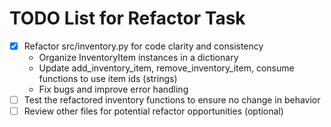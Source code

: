 # TODO List for Refactor Task

- [x] Refactor src/inventory.py for code clarity and consistency
  - Organize InventoryItem instances in a dictionary
  - Update add_inventory_item, remove_inventory_item, consume functions to use item ids (strings)
  - Fix bugs and improve error handling
- [ ] Test the refactored inventory functions to ensure no change in behavior
- [ ] Review other files for potential refactor opportunities (optional)
